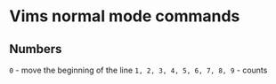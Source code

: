 # Vims normal mode commands

## Numbers
`0` - move the beginning of the line
`1, 2, 3, 4, 5, 6, 7, 8, 9` - counts
